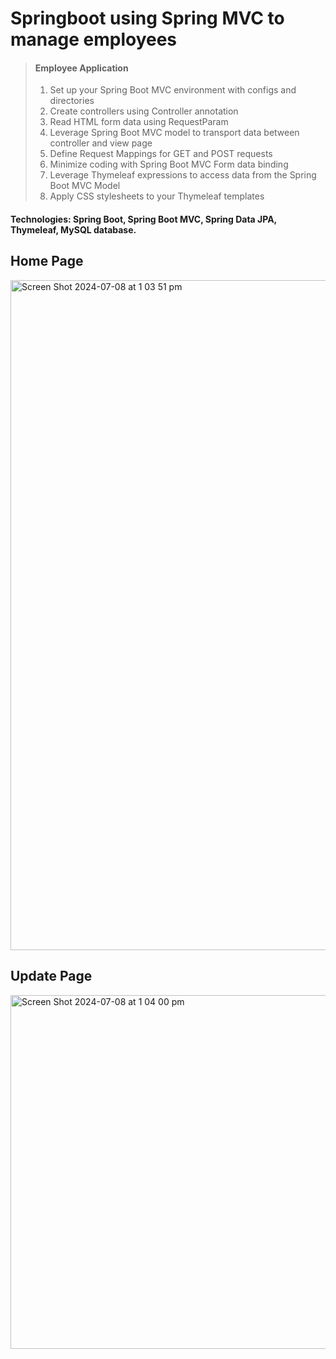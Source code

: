# Springboot using Spring MVC to manage employees

> #### Employee Application
>
> 1. Set up your Spring Boot MVC environment with configs and directories
> 2. Create controllers using Controller annotation
> 3. Read HTML form data using RequestParam
> 4. Leverage Spring Boot MVC model to transport data between controller and view page
> 5. Define Request Mappings for GET and POST requests
> 6. Minimize coding with Spring Boot MVC Form data binding
> 7. Leverage Thymeleaf expressions to access data from the Spring Boot MVC Model
> 8. Apply CSS stylesheets to your Thymeleaf templates

#### Technologies: Spring Boot, Spring Boot MVC, Spring Data JPA, Thymeleaf, MySQL database.

## Home Page
<img width="1072" alt="Screen Shot 2024-07-08 at 1 03 51 pm" src="https://github.com/huynhtanhoa/spring-boot-spring-mvc-crud-employee/assets/13654754/00424a8f-52c5-493c-8585-b8cf4debb842">


## Update Page
<img width="566" alt="Screen Shot 2024-07-08 at 1 04 00 pm" src="https://github.com/huynhtanhoa/spring-boot-spring-mvc-crud-employee/assets/13654754/72e0dde5-72b2-42a5-921e-a57df7afd5aa">

